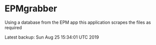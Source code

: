 # EPMgrabber
Using a database from the EPM app this application scrapes the files as required


Latest backup: Sun Aug 25 15:34:01 UTC 2019
